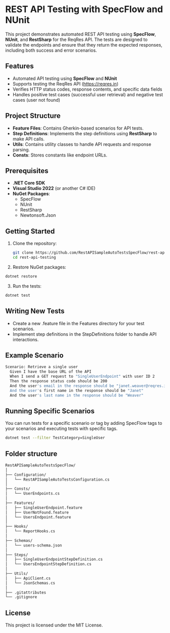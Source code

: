 # REST API Testing with SpecFlow and NUnit

This project demonstrates automated REST API testing using **SpecFlow**, **NUnit**, and **RestSharp** for the ReqRes API. The tests are designed to validate the endpoints and ensure that they return the expected responses, including both success and error scenarios.

## Features

- Automated API testing using **SpecFlow** and **NUnit**
- Supports testing the ReqRes API (https://reqres.in)
- Verifies HTTP status codes, response contents, and specific data fields
- Handles positive test cases (successful user retrieval) and negative test cases (user not found)
  
## Project Structure

- **Feature Files**: Contains Gherkin-based scenarios for API tests.
- **Step Definitions**: Implements the step definitions using **RestSharp** to make API calls.
- **Utils**: Contains utility classes to handle API requests and response parsing.
- **Consts**: Stores constants like endpoint URLs.

## Prerequisites

- **.NET Core SDK**
- **Visual Studio 2022** (or another C# IDE)
- **NuGet Packages**:
  - SpecFlow
  - NUnit
  - RestSharp
  - Newtonsoft.Json

## Getting Started

1. Clone the repository:
   ```bash
   git clone https://github.com/RestAPISampleAutoTestsSpecFlow/rest-api-testing.git
   cd rest-api-testing
   ```
2. Restore NuGet packages:
  ```bash
dotnet restore
```
3. Run the tests:
  ```bash
dotnet test
```

## Writing New Tests
- Create a new .feature file in the Features directory for your test scenarios.
- Implement step definitions in the StepDefinitions folder to handle API interactions.

## Example Scenario
```bash
Scenario: Retrieve a single user
  Given I have the base URL of the API
  When I send a GET request to "SingleUserEndpoint" with user ID 2
  Then the response status code should be 200
  And the user's email in the response should be "janet.weaver@reqres.in"
  And the user's first name in the response should be "Janet"
  And the user's last name in the response should be "Weaver"
```

## Running Specific Scenarios
You can run tests for a specific scenario or tag by adding SpecFlow tags to your scenarios and executing tests with specific tags.
```bash
dotnet test --filter TestCategory=SingleUser
```

## Folder structure
```bash
RestAPISampleAutoTestsSpecFlow/
│
├── Configuration/
│   └── RestAPISampleAutoTestsConfiguration.cs
│
├── Consts/
│   └── UserEndpoints.cs
│
├── Features/
│   ├── SingleUserEndpoint.feature
│   ├── UserNotFound.feature
│   └── UsersEndpoint.feature
│
├── Hooks/
│   └── ReportHooks.cs
│
├── Schemas/
│   └── users-schema.json
│
├── Steps/
│   ├── SingleUserEndpointStepDefinition.cs
│   └── UsersEndpointStepDefinition.cs
│
├── Utils/
│   ├── ApiClient.cs
│   └── JsonSchemas.cs
│
├── .gitattributes
└── .gitignore
```
## License
This project is licensed under the MIT License.
